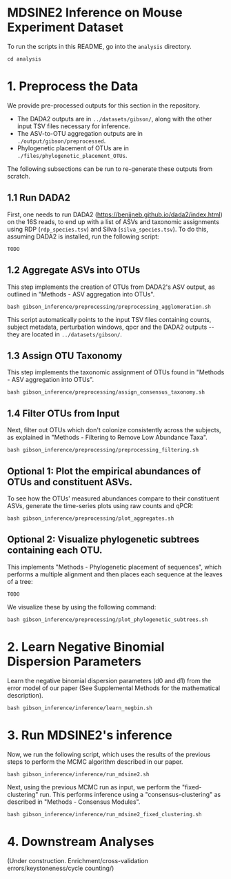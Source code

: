 # MDSINE2 Inference on Mouse Experiment Dataset

To run the scripts in this README, go into the `analysis` directory.

```
cd analysis
```

# 1. Preprocess the Data

We provide pre-processed outputs for this section in the repository.

- The DADA2 outputs are in `../datasets/gibson/`, along with the other input TSV files necessary for inference.
- The ASV-to-OTU aggregation outputs are in `./output/gibson/preprocessed`.
- Phylogenetic placement of OTUs are in `./files/phylogenetic_placement_OTUs`.

The following subsections can be run to re-generate these outputs from scratch.

## 1.1 Run DADA2

First, one needs to run DADA2 (https://benjjneb.github.io/dada2/index.html) on the 16S reads, to end up with a list of ASVs and taxonomic assignments 
using RDP (`rdp_species.tsv`) and Silva (`silva_species.tsv`).
To do this, assuming DADA2 is installed, run the following script:

```
TODO
```

## 1.2 Aggregate ASVs into OTUs

This step implements the creation of OTUs from DADA2's ASV output, as outlined in
"Methods - ASV aggregation into OTUs".
```
bash gibson_inference/preprocessing/preprocessing_agglomeration.sh
```
This script automatically points to the input TSV files containing counts, subject metadata, 
perturbation windows, qpcr and the DADA2 outputs -- they are located in `../datasets/gibson/`.

## 1.3 Assign OTU Taxonomy

This step implements the taxonomic assignment of OTUs found in "Methods - ASV aggregation into OTUs".
```
bash gibson_inference/preprocessing/assign_consensus_taxonomy.sh
```

## 1.4 Filter OTUs from Input

Next, filter out OTUs which don't colonize consistently across the subjects, as explained in 
"Methods - Filtering to Remove Low Abundance Taxa".
```
bash gibson_inference/preprocessing/preprocessing_filtering.sh
```

## Optional 1: Plot the empirical abundances of OTUs and constituent ASVs.

To see how the OTUs' measured abundances compare to their constituent ASVs, generate the time-series plots using raw counts and qPCR:

```
bash gibson_inference/preprocessing/plot_aggregates.sh
```

## Optional 2: Visualize phylogenetic subtrees containing each OTU.

This implements "Methods - Phylogenetic placement of sequences", which performs a multiple alignment and then places each
sequence at the leaves of a tree:
```
TODO
```

We visualize these by using the following command:
```
bash gibson_inference/preprocessing/plot_phylogenetic_subtrees.sh
```

# 2. Learn Negative Binomial Dispersion Parameters 

Learn the negative binomial dispersion parameters (d0 and d1) from the error model of our paper 
(See Supplemental Methods for the mathematical description).
```
bash gibson_inference/inference/learn_negbin.sh
```

# 3. Run MDSINE2's inference

Now, we run the following script, which uses the results of the previous steps to perform the MCMC algorithm described
in our paper.
```
bash gibson_inference/inference/run_mdsine2.sh
```

Next, using the previous MCMC run as input, we perform the "fixed-clustering" run.
This performs inference using a "consensus-clustering" as described in "Methods - Consensus Modules".
```
bash gibson_inference/inference/run_mdsine2_fixed_clustering.sh
```

# 4. Downstream Analyses

(Under construction. Enrichment/cross-validation errors/keystoneness/cycle counting/)
